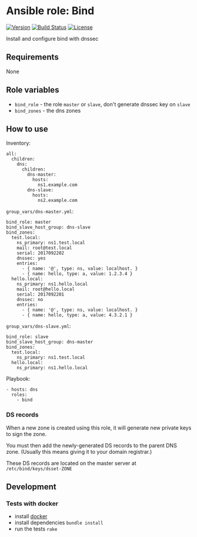 # Ansible role: Bind
[![Version](https://img.shields.io/badge/latest_version-0.1.0-green.svg)](https://github.com/nishiki/ansible-role-bind/releases)
[![Build Status](https://travis-ci.org/nishiki/ansible-role-bind.svg?branch=master)](https://travis-ci.org/nishiki/ansible-role-bind)
[![License](https://img.shields.io/badge/license-Apache--2.0-blue.svg)](https://github.com/nishiki/ansible-role-bind/blob/master/LICENSE)

Install and configure bind with dnssec

## Requirements

None

## Role variables

 * `bind_role` - the role `master` or `slave`, don't generate dnssec key on `slave`
 * `bind_zones` - the dns zones

## How to use

Inventory:

```
all:
  children:
    dns:
      children:
        dns-master:
          hosts:
            ns1.example.com
        dns-slave:
          hosts:
            ns2.example.com
```

`group_vars/dns-master.yml`:

```
bind_role: master
bind_slave_host_group: dns-slave
bind_zones:
  test.local:
    ns_primary: ns1.test.local
    mail: root@test.local
    serial: 2017092202
    dnssec: yes
    entries:
      - { name: '@', type: ns, value: localhost. }
      - { name: hello, type: a, value: 1.2.3.4 }
  hello.local:
    ns_primary: ns1.hello.local
    mail: root@hello.local
    serial: 2017092201
    dnssec: no
    entries:
      - { name: '@', type: ns, value: localhost. }
      - { name: hello, type: a, value: 4.3.2.1 }
```

`group_vars/dns-slave.yml`:

```
bind_role: slave
bind_slave_host_group: dns-master
bind_zones:
  test.local:
    ns_primary: ns1.test.local
  hello.local:
    ns_primary: ns1.hello.local
```

Playbook:

```
- hosts: dns
  roles:
    - bind 
```

### DS records

When a new zone is created using this role, it will generate new private keys to sign the zone.

You must then add the newly-generated DS records to the parent DNS zone.
(Usually this means giving it to your domain registrar.)

These DS records are located on the master server at `/etc/bind/keys/dsset-ZONE`

## Development
### Tests with docker

  * install [docker](https://docs.docker.com/engine/installation/)
  * install dependencies `bundle install`
  * run the tests `rake`
